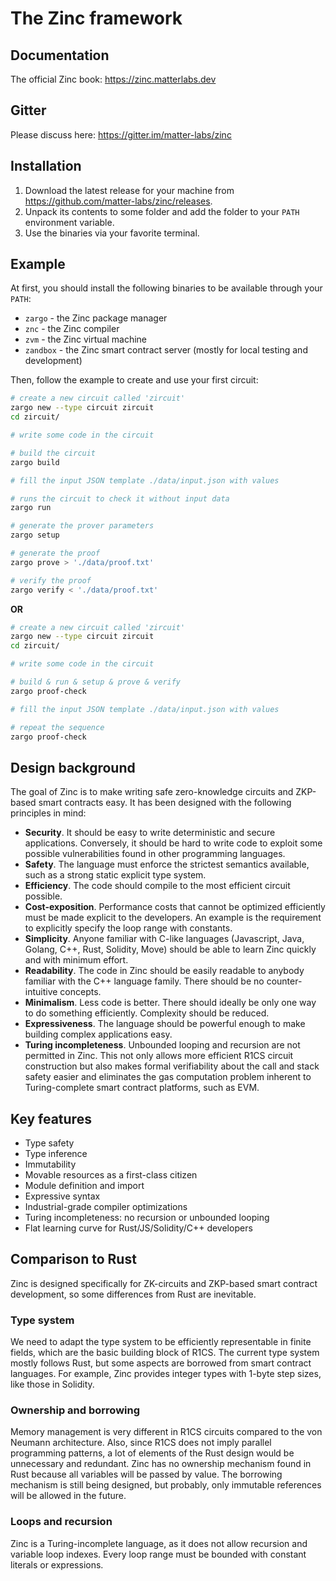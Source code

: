 # The Zinc framework

## Documentation

The official Zinc book: https://zinc.matterlabs.dev

## Gitter

Please discuss here: https://gitter.im/matter-labs/zinc

## Installation

1. Download the latest release for your machine from https://github.com/matter-labs/zinc/releases.
2. Unpack its contents to some folder and add the folder to your `PATH` environment variable.
3. Use the binaries via your favorite terminal.

## Example

At first, you should install the following binaries to be available through your `PATH`:
- `zargo` - the Zinc package manager
- `znc` - the Zinc compiler
- `zvm` - the Zinc virtual machine
- `zandbox` - the Zinc smart contract server (mostly for local testing and development)

Then, follow the example to create and use your first circuit:

```bash
# create a new circuit called 'zircuit'
zargo new --type circuit zircuit
cd zircuit/

# write some code in the circuit

# build the circuit
zargo build

# fill the input JSON template ./data/input.json with values

# runs the circuit to check it without input data
zargo run

# generate the prover parameters
zargo setup

# generate the proof
zargo prove > './data/proof.txt'

# verify the proof
zargo verify < './data/proof.txt'
```

**OR**

```bash
# create a new circuit called 'zircuit'
zargo new --type circuit zircuit
cd zircuit/

# write some code in the circuit

# build & run & setup & prove & verify
zargo proof-check

# fill the input JSON template ./data/input.json with values

# repeat the sequence
zargo proof-check
```

## Design background

The goal of Zinc is to make writing safe zero-knowledge circuits and ZKP-based
smart contracts easy. It has been designed with the following principles in mind:

- **Security**. It should be easy to write deterministic and secure applications.
Conversely, it should be hard to write code to exploit some possible
vulnerabilities found in other programming languages.
- **Safety**. The language must enforce the strictest semantics available,
such as a strong static explicit type system.
- **Efficiency**. The code should compile to the most efficient circuit possible.
- **Cost-exposition**. Performance costs that cannot be optimized efficiently
must be made explicit to the developers. An example is the requirement to
explicitly specify the loop range with constants.
- **Simplicity**. Anyone familiar with C-like languages (Javascript, Java,
Golang, C++, Rust, Solidity, Move) should be able to learn Zinc quickly and
with minimum effort.
- **Readability**. The code in Zinc should be easily readable to anybody
familiar with the C++ language family. There should be no counter-intuitive concepts.
- **Minimalism**. Less code is better. There should ideally be only one way to
do something efficiently. Complexity should be reduced.
- **Expressiveness**. The language should be powerful enough to make building
complex applications easy.
- **Turing incompleteness**. Unbounded looping and recursion are not permitted
in Zinc. This not only allows more efficient R1CS circuit construction but
also makes formal verifiability about the call and stack safety easier and
eliminates the gas computation problem inherent to Turing-complete smart
contract platforms, such as EVM.

## Key features

- Type safety
- Type inference
- Immutability
- Movable resources as a first-class citizen
- Module definition and import
- Expressive syntax
- Industrial-grade compiler optimizations
- Turing incompleteness: no recursion or unbounded looping
- Flat learning curve for Rust/JS/Solidity/C++ developers

## Comparison to Rust

Zinc is designed specifically for ZK-circuits and ZKP-based smart contract
development, so some differences from Rust are inevitable.

### Type system

We need to adapt the type system to be efficiently representable in
finite fields, which are the basic building block of R1CS. The current type
system mostly follows Rust, but some aspects are borrowed from smart contract
languages. For example, Zinc provides integer types with 1-byte step sizes,
like those in Solidity.

### Ownership and borrowing

Memory management is very different in R1CS circuits compared to the
von Neumann architecture. Also, since R1CS does not imply parallel programming
patterns, a lot of elements of the Rust design would be unnecessary and redundant.
Zinc has no ownership mechanism found in Rust because all variables will be
passed by value. The borrowing mechanism is still being designed, but probably,
only immutable references will be allowed in the future.

### Loops and recursion

Zinc is a Turing-incomplete language, as it does not allow recursion and
variable loop indexes. Every loop range must be bounded with constant literals
or expressions.
